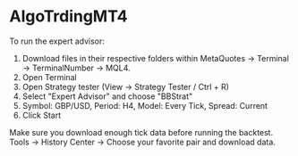 # AlgoTrdingMT4

To run the expert advisor:
1) Download files in their respective folders within MetaQuotes -> Terminal -> TerminalNumber -> MQL4.
2) Open Terminal
3) Open Strategy tester (View -> Strategy Tester / Ctrl + R)
4) Select "Expert Advisor" and choose "BBStrat"
5) Symbol: GBP/USD, Period: H4, Model: Every Tick, Spread: Current
6) Click Start

Make sure you download enough tick data before running the backtest.
Tools -> History Center -> Choose your favorite pair and download data.
